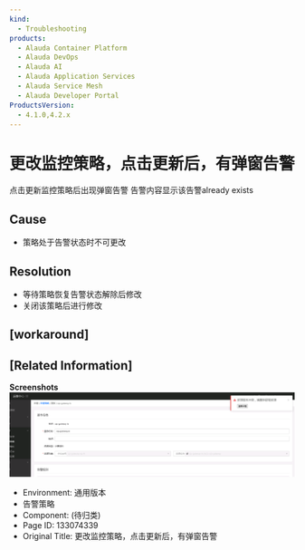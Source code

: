 ```yaml
---
kind:
  - Troubleshooting
products:
  - Alauda Container Platform
  - Alauda DevOps
  - Alauda AI
  - Alauda Application Services
  - Alauda Service Mesh
  - Alauda Developer Portal
ProductsVersion:
  - 4.1.0,4.2.x
---
```

<!-- A type of document that involves encountering a fault, diagnosing it, performing root cause analysis, and providing solutions. -->

# 更改监控策略，点击更新后，有弹窗告警

点击更新监控策略后出现弹窗告警 告警内容显示该告警already exists

## Cause
- 策略处于告警状态时不可更改

## Resolution
- 等待策略恢复告警状态解除后修改
- 关闭该策略后进行修改

## [workaround]

## [Related Information]
**Screenshots**
![](assets/geng-gai-jian-kong-ce-lue-dian-ji-geng-xin-hou-you-dan-chuang-gao-jing/image2022-12-7_22-50-54.png)
- Environment: 通用版本
- 告警策略
- Component: (待归类)
- Page ID: 133074339
- Original Title: 更改监控策略，点击更新后，有弹窗告警
